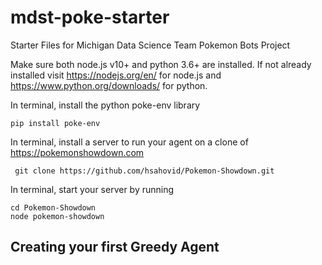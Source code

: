 # mdst-poke-starter
Starter Files for Michigan Data Science Team Pokemon Bots Project

Make sure both node.js v10+ and python 3.6+ are installed.
If not already installed visit https://nodejs.org/en/ for node.js and https://www.python.org/downloads/ for python.

In terminal, install the python poke-env library
``` 
pip install poke-env 
```

In terminal, install a server to run your agent on a clone of https://pokemonshowdown.com
```
 git clone https://github.com/hsahovid/Pokemon-Showdown.git
```

In terminal, start your server by running
```
cd Pokemon-Showdown
node pokemon-showdown
```

## Creating your first Greedy Agent
